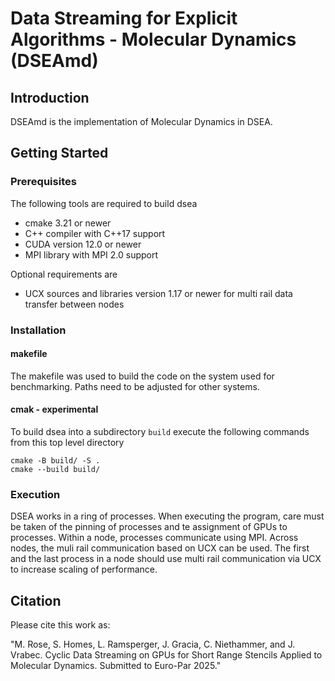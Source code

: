 # Data Streaming for Explicit Algorithms - Molecular Dynamics (DSEAmd)

## Introduction
DSEAmd is the implementation of Molecular Dynamics in DSEA.

## Getting Started

### Prerequisites
The following tools are required to build dsea
* cmake 3.21 or newer
* C++ compiler with C++17 support
* CUDA version 12.0 or newer
* MPI library with MPI 2.0 support

Optional requirements are
* UCX sources and libraries version 1.17 or newer for multi rail data transfer between nodes

### Installation

#### makefile
The makefile was used to build the code on the system used for benchmarking. Paths need to be adjusted for other systems.

#### cmak - experimental
To build dsea into a subdirectory `build` execute the following commands from this top level directory

```shell
cmake -B build/ -S .
cmake --build build/
```


### Execution
DSEA works in a ring of processes. When executing the program, care must be taken of the pinning of processes and te assignment of GPUs to processes. Within a node, processes communicate using MPI. Across nodes, the muli rail communication based on UCX can be used. The first and the last process in a node should use multi rail communication via UCX to increase scaling of performance. 

## Citation
Please cite this work as:

"M. Rose, S. Homes, L. Ramsperger, J. Gracia, C. Niethammer, and J. Vrabec. Cyclic Data Streaming on GPUs for Short Range
Stencils Applied to Molecular Dynamics. Submitted to Euro-Par 2025."
